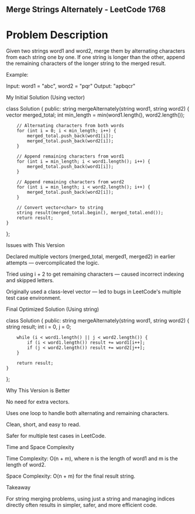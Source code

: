 ## Merge Strings Alternately - LeetCode 1768

# Problem Description

Given two strings word1 and word2, merge them by alternating characters from each string one by one. If one string is longer than the other, append the remaining characters of the longer string to the merged result.

Example:

Input: word1 = "abc", word2 = "pqr"
Output: "apbqcr"

My Initial Solution (Using vector<char>)

class Solution {
public:
    string mergeAlternately(string word1, string word2) {
        vector<char> merged_total;
        int min_length = min(word1.length(), word2.length());

        // Alternating characters from both words
        for (int i = 0; i < min_length; i++) {
            merged_total.push_back(word1[i]);
            merged_total.push_back(word2[i]);
        }

        // Append remaining characters from word1
        for (int i = min_length; i < word1.length(); i++) {
            merged_total.push_back(word1[i]);
        }

        // Append remaining characters from word2
        for (int i = min_length; i < word2.length(); i++) {
            merged_total.push_back(word2[i]);
        }

        // Convert vector<char> to string
        string result(merged_total.begin(), merged_total.end());
        return result;
    }
};

Issues with This Version

Declared multiple vectors (merged_total, merged1, merged2) in earlier attempts — overcomplicated the logic.

Tried using i + 2 to get remaining characters — caused incorrect indexing and skipped letters.

Originally used a class-level vector<char> — led to bugs in LeetCode's multiple test case environment.

Final Optimized Solution (Using string)

class Solution {
public:
    string mergeAlternately(string word1, string word2) {
        string result;
        int i = 0, j = 0;

        while (i < word1.length() || j < word2.length()) {
            if (i < word1.length()) result += word1[i++];
            if (j < word2.length()) result += word2[j++];
        }

        return result;
    }
};

Why This Version is Better

No need for extra vectors.

Uses one loop to handle both alternating and remaining characters.

Clean, short, and easy to read.

Safer for multiple test cases in LeetCode.

Time and Space Complexity

Time Complexity: O(n + m), where n is the length of word1 and m is the length of word2.

Space Complexity: O(n + m) for the final result string.

Takeaway

For string merging problems, using just a string and managing indices directly often results in simpler, safer, and more efficient code.
